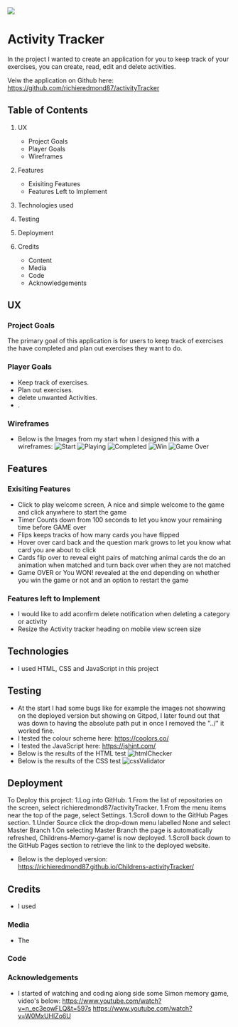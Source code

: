 <img src="https://codeinstitute.s3.amazonaws.com/fullstack/ci_logo_small.png" style="margin: 0;">

# Activity Tracker

In the project I wanted to create an application for you to keep track of your exercises, you can create, read, edit and delete activities.

Veiw the application on Github here:
https://github.com/richieredmond87/activityTracker
## Table of Contents
1. UX
    * Project Goals
    * Player Goals
    * Wireframes

1. Features
    * Exisiting Features
    * Features Left to Implement

1. Technologies used

1. Testing

1. Deployment

1. Credits
    * Content
    * Media
    * Code
    * Acknowledgements

## UX
### Project Goals
The primary goal of this application is for users to keep track of exercises the have completed and plan out exercises they want to do.
### Player Goals
* Keep track of exercises.
* Plan out exercises.
* delete unwanted Activities.
* .
### Wireframes
* Below is the Images from my start when I designed this with a wireframes:
![Start](https://user-images.githubusercontent.com/55495783/90340107-a3688280-dfed-11ea-88cb-a1cc94cbd73f.png)
![Playing](https://user-images.githubusercontent.com/55495783/90340106-a3688280-dfed-11ea-9fa0-c399e7292384.png)
![Completed](https://user-images.githubusercontent.com/55495783/90340101-a19ebf00-dfed-11ea-984e-c17a4ba6a96e.png)
![Win](https://user-images.githubusercontent.com/55495783/90340108-a3688280-dfed-11ea-83e7-0471baccf67e.png)
![Game Over](https://user-images.githubusercontent.com/55495783/90340103-a2cfec00-dfed-11ea-9272-a3ab57a59b69.png)
## Features
### Exisiting Features
* Click to play welcome screen, A nice and simple welcome to the game and click anywhere to start the game
* Timer Counts down from 100 seconds to let you know your remaining time before GAME over
* Flips keeps tracks of how many cards you have flipped
* Hover over card back and the question mark grows to let you know what card you are about to click
* Cards flip over to reveal eight pairs of matching animal cards the do an animation when matched and turn back over when they are not matched
* Game OVER or You WON! revealed at the end depending on whether you win the game or not and an option to restart the game
### Features left to Implement
* I would like to add aconfirm delete notification when deleting a category or activity
* Resize the Activity tracker heading on mobile view screen size

## Technologies
* I used HTML, CSS and JavaScript in this project


## Testing
* At the start I had some bugs like for example the images not showwing on the deployed version but showing on Gitpod, I later found out that was down to having the absolute path put in once I removed the "../" it worked fine.
* I tested the colour scheme here: https://coolors.co/
* I tested the JavaScript here: https://jshint.com/
* Below is the results of the HTML test
![htmlChecker](https://user-images.githubusercontent.com/55495783/90340104-a2cfec00-dfed-11ea-9271-7ba67bba5d08.PNG)
* Below is the results of the CSS test
![cssValidator](https://user-images.githubusercontent.com/55495783/90340084-8cc22b80-dfed-11ea-8e52-276fa4aedf8d.PNG)


## Deployment
To Deploy this project:
1.Log into GitHub.
1.From the list of repositories on the screen, select richieredmond87/activityTracker.
1.From the menu items near the top of the page, select Settings.
1.Scroll down to the GitHub Pages section.
1.Under Source click the drop-down menu labelled None and select Master Branch
1.On selecting Master Branch the page is automatically refreshed, Childrens-Memory-game! is now deployed.
1.Scroll back down to the GitHub Pages section to retrieve the link to the deployed website.

* Below is the deployed version:
https://richieredmond87.github.io/Childrens-activityTracker/

## Credits
* I used 
### Media
* The 
### Code 


### Acknowledgements
* I started of watching and coding along side some Simon memory game, video's below: 
    https://www.youtube.com/watch?v=n_ec3eowFLQ&t=597s
    https://www.youtube.com/watch?v=W0MxUHlZo6U

